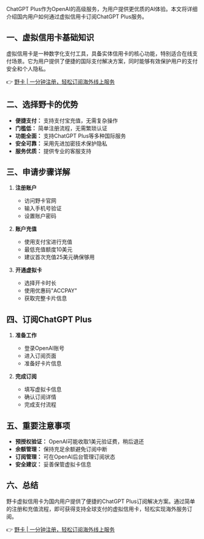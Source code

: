 ChatGPT Plus作为OpenAI的高级服务，为用户提供更优质的AI体验。本文将详细介绍国内用户如何通过虚拟信用卡订阅ChatGPT Plus服务。

## 一、虚拟信用卡基础知识

虚拟信用卡是一种数字化支付工具，具备实体信用卡的核心功能，特别适合在线支付场景。它为用户提供了便捷的国际支付解决方案，同时能够有效保护用户的支付安全和个人隐私。

👉 [野卡 | 一分钟注册，轻松订阅海外线上服务](https://bit.ly/bewildcard)

## 二、选择野卡的优势

* **便捷支付：** 支持支付宝充值，无需复杂操作
* **门槛低：** 简单注册流程，无需繁琐认证
* **功能全面：** 支持ChatGPT Plus等多种国际服务
* **安全可靠：** 采用先进加密技术保护隐私
* **服务优质：** 提供专业的客服支持

## 三、申请步骤详解

1. **注册账户**
   * 访问野卡官网
   * 输入手机号验证
   * 设置账户密码

2. **账户充值**
   * 使用支付宝进行充值
   * 最低充值额度10美元
   * 建议首次充值25美元确保够用

3. **开通虚拟卡**
   * 选择开卡时长
   * 使用优惠码"ACCPAY"
   * 获取完整卡片信息

## 四、订阅ChatGPT Plus

1. **准备工作**
   * 登录OpenAI账号
   * 进入订阅页面
   * 准备好卡片信息

2. **完成订阅**
   * 填写虚拟卡信息
   * 确认订阅详情
   * 完成支付流程

## 五、重要注意事项

* **预授权验证：** OpenAI可能收取1美元验证费，稍后退还
* **余额管理：** 保持充足余额避免订阅中断
* **订阅管理：** 可在OpenAI后台管理订阅状态
* **安全建议：** 妥善保管虚拟卡信息

## 六、总结

野卡虚拟信用卡为国内用户提供了便捷的ChatGPT Plus订阅解决方案。通过简单的注册和充值流程，即可获得支持全球支付的虚拟信用卡，轻松实现海外服务订阅。

👉 [野卡 | 一分钟注册，轻松订阅海外线上服务](https://bit.ly/bewildcard)